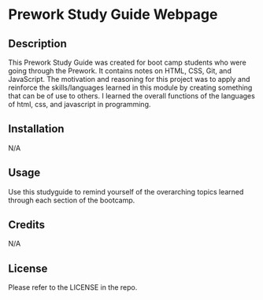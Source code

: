# Prework Study Guide Webpage

## Description

This Prework Study Guide was created for boot camp students who were going through the Prework. It contains notes on HTML, CSS, Git, and JavaScript. The motivation and reasoning for this project was to apply and reinforce the skills/languages learned in this module by creating something that can be of use to others. I learned the overall functions of the languages of html, css, and javascript in programming. 

## Installation

N/A

## Usage

Use this studyguide to remind yourself of the overarching topics learned through each section of the bootcamp. 

## Credits

N/A

## License

Please refer to the LICENSE in the repo.
